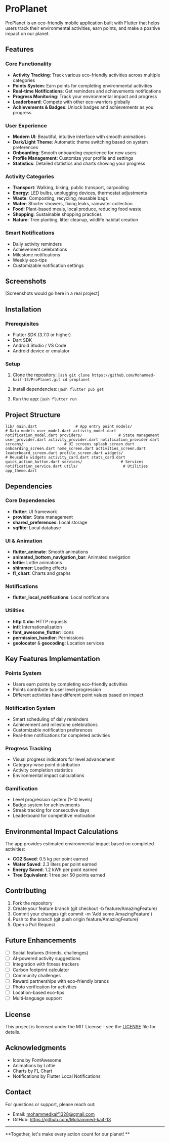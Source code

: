 ﻿# ProPlanet 

ProPlanet is an eco-friendly mobile application built with Flutter that helps users track their environmental activities, earn points, and make a positive impact on our planet.

## Features

###  Core Functionality
- **Activity Tracking**: Track various eco-friendly activities across multiple categories
- **Points System**: Earn points for completing environmental activities
- **Real-time Notifications**: Get reminders and achievements notifications
- **Progress Monitoring**: Track your environmental impact and progress
- **Leaderboard**: Compete with other eco-warriors globally
- **Achievements & Badges**: Unlock badges and achievements as you progress

###  User Experience
- **Modern UI**: Beautiful, intuitive interface with smooth animations
- **Dark/Light Theme**: Automatic theme switching based on system preferences
- **Onboarding**: Smooth onboarding experience for new users
- **Profile Management**: Customize your profile and settings
- **Statistics**: Detailed statistics and charts showing your progress

###  Activity Categories
- **Transport**: Walking, biking, public transport, carpooling
- **Energy**: LED bulbs, unplugging devices, thermostat adjustments
- **Waste**: Composting, recycling, reusable bags
- **Water**: Shorter showers, fixing leaks, rainwater collection
- **Food**: Plant-based meals, local produce, reducing food waste
- **Shopping**: Sustainable shopping practices
- **Nature**: Tree planting, litter cleanup, wildlife habitat creation

###  Smart Notifications
- Daily activity reminders
- Achievement celebrations
- Milestone notifications
- Weekly eco-tips
- Customizable notification settings

## Screenshots

[Screenshots would go here in a real project]

## Installation

### Prerequisites
- Flutter SDK (3.7.0 or higher)
- Dart SDK
- Android Studio / VS Code
- Android device or emulator

### Setup
1. Clone the repository:
`ash
git clone https://github.com/Mohammed-kaif-13/ProPlanet.git
cd proplanet
`

2. Install dependencies:
`ash
flutter pub get
`

3. Run the app:
`ash
flutter run
`

## Project Structure

`
lib/
 main.dart                 # App entry point
 models/                   # Data models
    user_model.dart
    activity_model.dart
    notification_model.dart
 providers/                # State management
    user_provider.dart
    activity_provider.dart
    notification_provider.dart
 screens/                  # UI screens
    splash_screen.dart
    onboarding_screen.dart
    home_screen.dart
    activities_screen.dart
    leaderboard_screen.dart
    profile_screen.dart
 widgets/                  # Reusable widgets
    activity_card.dart
    stats_card.dart
    quick_action_button.dart
 services/                 # Services
    notification_service.dart
 utils/                    # Utilities
     app_theme.dart
`

## Dependencies

### Core Dependencies
- **flutter**: UI framework
- **provider**: State management
- **shared_preferences**: Local storage
- **sqflite**: Local database

### UI & Animation
- **flutter_animate**: Smooth animations
- **animated_bottom_navigation_bar**: Animated navigation
- **lottie**: Lottie animations
- **shimmer**: Loading effects
- **fl_chart**: Charts and graphs

### Notifications
- **flutter_local_notifications**: Local notifications

### Utilities
- **http** & **dio**: HTTP requests
- **intl**: Internationalization
- **font_awesome_flutter**: Icons
- **permission_handler**: Permissions
- **geolocator** & **geocoding**: Location services

## Key Features Implementation

### Points System
- Users earn points by completing eco-friendly activities
- Points contribute to user level progression
- Different activities have different point values based on impact

### Notification System
- Smart scheduling of daily reminders
- Achievement and milestone celebrations
- Customizable notification preferences
- Real-time notifications for completed activities

### Progress Tracking
- Visual progress indicators for level advancement
- Category-wise point distribution
- Activity completion statistics
- Environmental impact calculations

### Gamification
- Level progression system (1-10 levels)
- Badge system for achievements
- Streak tracking for consecutive days
- Leaderboard for competitive motivation

## Environmental Impact Calculations

The app provides estimated environmental impact based on completed activities:
- **CO2 Saved**: 0.5 kg per point earned
- **Water Saved**: 2.3 liters per point earned
- **Energy Saved**: 1.2 kWh per point earned
- **Tree Equivalent**: 1 tree per 50 points earned

## Contributing

1. Fork the repository
2. Create your feature branch (git checkout -b feature/AmazingFeature)
3. Commit your changes (git commit -m 'Add some AmazingFeature')
4. Push to the branch (git push origin feature/AmazingFeature)
5. Open a Pull Request

## Future Enhancements

- [ ] Social features (friends, challenges)
- [ ] AI-powered activity suggestions
- [ ] Integration with fitness trackers
- [ ] Carbon footprint calculator
- [ ] Community challenges
- [ ] Reward partnerships with eco-friendly brands
- [ ] Photo verification for activities
- [ ] Location-based eco-tips
- [ ] Multi-language support

## License

This project is licensed under the MIT License - see the [LICENSE](LICENSE) file for details.

## Acknowledgments

- Icons by FontAwesome
- Animations by Lottie
- Charts by FL Chart
- Notifications by Flutter Local Notifications

## Contact

For questions or support, please reach out:
- Email: mohammedkaif1328@gmail.com
- GitHub: https://github.com/Mohammed-kaif-13

---

**Together, let's make every action count for our planet! **
